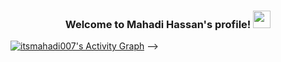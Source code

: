 <h3 align="center">
  Welcome to Mahadi Hassan's profile!
  <img src="https://media.giphy.com/media/hvRJCLFzcasrR4ia7z/giphy.gif" width="28">
</h3>


<!--
**itsmahadi007/itsmahadi007** is a ✨ _special_ ✨ repository because its `README.md` (this file) appears on your GitHub profile.

Here are some ideas to get you started:

- 🔭 I’m currently working on ...
- 🌱 I’m currently learning ...
- 👯 I’m looking to collaborate on ...
- 🤔 I’m looking for help with ...
- 💬 Ask me about ...
- 📫 How to reach me: ...
- 😄 Pronouns: ...
- ⚡ Fun fact: ...
-->

<!-- ## 📊 Github stats

![Anurag's GitHub stats](https://github-readme-stats.vercel.app/api?username=itsmahadi007&show_icons=false&theme=radical)

 <a href="https://github.com/itsmahadi007/github-readme-stats"><img alt="Mahadi Hassan's Top Languages" src="https://github-readme-stats.vercel.app/api/top-langs/?username=itsmahadi007&langs_count=8&layout=compact&theme=react&hide_border=true&bg_color=1F222E&title_color=F85D7F&icon_color=F8D866&hide=Jupyter%20Notebook" height="192px"/></a>

<!-- https://github.com/itsmahadi007/github-readme-activity-graph -->
<a href="https://github.com/itsmahadi007/github-readme-activity-graph"><img alt="itsmahadi007's Activity Graph" src="https://denvercoder1-activity-graph.herokuapp.com/graph/?username=itsmahadi007&bg_color=1F222E&color=F8D866&line=F85D7F&point=FFFFFF&hide_border=true" /></a>
 -->
